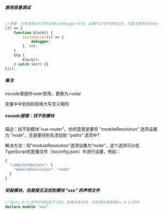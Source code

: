 ##### 禁用恶意调试

```ts

//原理：只有控制台打开时会执行debugger方法，设置F12代开控制台时，页面无限执行debugger，可阻止恶意调试
(() => {
    function block() {
        setInterval(() => {
            debugger;
        }, 50);
    }
    try {
        block();
    } catch (err) {}
})();
```

##### 备注

vscode里插件vuter禁用，更换为=volar

变量中中划线和驼峰大写含义相同



##### vscode报错：找不到模块

描述：找不到模块“vue-router”。你的意思是要将 "moduleResolution" 选项设置为 "node"，还是要将别名添加到 "paths" 选项中?

解决方法：将"moduleResolution"选项设置为"node"，这个选项可以在TypeScript的配置文件（tsconfig.json）中进行设置，例如：

```ts
{
  "compilerOptions": {
    "moduleResolution": "node"
  }
}
```

##### 安装模块，但是报无法找到模块 "xxx" 的声明文件

```ts
//在env.d.ts文件中添加如下代码，如果没有文件，则在根目录新建xx.d.ts文件
declare module "xxx"
```





